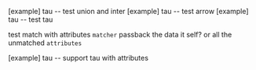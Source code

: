 [example] tau -- test union and inter
[example] tau -- test arrow
[example] tau -- test tau

test match with attributes
`matcher` passback the data it self? or all the unmatched `attributes`

[example] tau -- support tau with attributes
